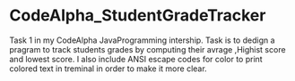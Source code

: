 # CodeAlpha_StudentGradeTracker
Task 1 in my CodeAlpha JavaProgramming intership.
Task is to dedign a pragram to track students grades by computing their avrage ,Highist score and lowest score.
I also include ANSI escape codes for color to print colored text in treminal in order to make it more clear.
